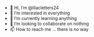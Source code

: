 - 👋 Hi, I’m @lilacletters24
- 👀 I’m interested in everything
- 🌱 I’m currently learning anything
- 💞️ I’m looking to collaborate on nothing
- 📫 How to reach me ... there is no way

<!---
lilacletters24/lilacletters24 is a ✨ special ✨ repository because its `README.md` (this file) appears on your GitHub profile.
You can click the Preview link to take a look at your changes.
--->
